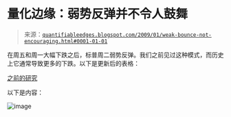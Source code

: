 <!--yml

类别：未分类

日期：2024-05-18 13:29:47

-->

# 量化边缘：弱势反弹并不令人鼓舞

> 来源：[`quantifiableedges.blogspot.com/2009/01/weak-bounce-not-encouraging.html#0001-01-01`](http://quantifiableedges.blogspot.com/2009/01/weak-bounce-not-encouraging.html#0001-01-01)

在周五和周一大幅下跌之后，标普周二弱势反弹。我们之前见过这种模式，而历史上它通常导致更多的下跌。以下是更新后的表格：

[之前的研究](http://quantifiableedges.blogspot.com/2008/08/weak-bounce-is-not-encouraging.html)

以下是内容：

![image](https://blogger.googleusercontent.com/img/b/R29vZ2xl/AVvXsEgRrwNRHfUPzKYqNfM-VN5lFt8cIqEZ9CqVaEw9GSTIAdJW5Lssry44laX5Il4EJwOEA3f2Ty41GSa92WUkpMmPZgxzC7Ity5JWJP1XZgbw_ZbcRJjtqc7dJUn26sTZJxycp9zl5bmayfQ/s1600-h/2009-1-14+png.PNG)

